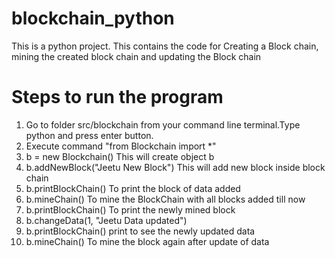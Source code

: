 # blockchain_python
This is a python project. This contains the code for Creating a Block chain, mining the created block chain and updating the Block chain

# Steps to run the program

1. Go to folder src/blockchain from your command line terminal.Type python and press enter button.
2. Execute command "from Blockchain import *"
3. b = new Blockchain() This will create object b
4. b.addNewBlock("Jeetu New Block") This will add new block inside block chain
5. b.printBlockChain() To print the block of data added
6. b.mineChain() To mine the BlockChain with all blocks added till now
7. b.printBlockChain() To print the newly mined block
8. b.changeData(1, "Jeetu Data updated") 
9. b.printBlockChain() print to see the newly updated data
10. b.mineChain() To mine the block again after update of data
